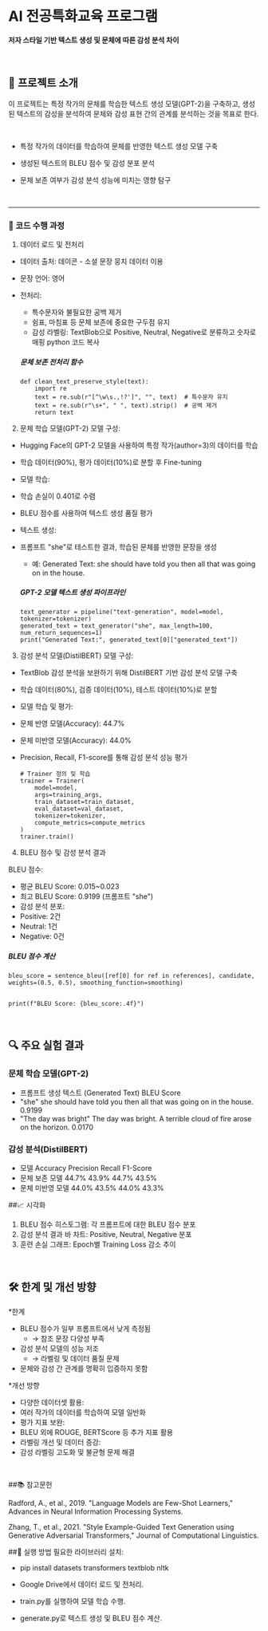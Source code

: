 # AI 전공특화교육 프로그램
**저자 스타일 기반 텍스트 생성 및 문체에 따른 감성 분석 차이**

<br/>

## 📖 프로젝트 소개
이 프로젝트는 특정 작가의 문체를 학습한 텍스트 생성 모델(GPT-2)을 구축하고, 생성된 텍스트의 감성을 분석하여 문체와 감성 표현 간의 관계를 분석하는 것을 목표로 한다. 


<br/>

* 특정 작가의 데이터를 학습하여 문체를 반영한 텍스트 생성 모델 구축
  
* 생성된 텍스트의 BLEU 점수 및 감성 분포 분석
  
* 문체 보존 여부가 감성 분석 성능에 미치는 영향 탐구
<br/>

----
### 🚀 코드 수행 과정
1. 데이터 로드 및 전처리
  * 데이터 출처: 데이콘 - 소설 문장 뭉치 데이터 이용 
  * 문장 언어: 영어 


* 전처리:
  - 특수문자와 불필요한 공백 제거
  - 쉼표, 마침표 등 문체 보존에 중요한 구두점 유지
  - 감성 라벨링: TextBlob으로 Positive, Neutral, Negative로 분류하고 숫자로 매핑
python
코드 복사

  #####    문체 보존 전처리 함수
  ```
  def clean_text_preserve_style(text):
      import re
      text = re.sub(r"[^\w\s.,!?']", "", text)  # 특수문자 유지
      text = re.sub(r"\s+", " ", text).strip()  # 공백 제거
      return text
  ```

  
2. 문체 학습 모델(GPT-2)
모델 구성:
  - Hugging Face의 GPT-2 모델을 사용하여 특정 작가(author=3)의 데이터를 학습
  - 학습 데이터(90%), 평가 데이터(10%)로 분할 후 Fine-tuning
  - 모델 학습:
  - 학습 손실이 0.401로 수렴
  - BLEU 점수를 사용하여 텍스트 생성 품질 평가
  - 텍스트 생성:
  - 프롬프트 "she"로 테스트한 결과, 학습된 문체를 반영한 문장을 생성
     - 예: Generated Text: she should have told you then all that was going on in the house.


    ##### GPT-2 모델 텍스트 생성 파이프라인
    ```
    text_generator = pipeline("text-generation", model=model, tokenizer=tokenizer)
    generated_text = text_generator("she", max_length=100, num_return_sequences=1)
    print("Generated Text:", generated_text[0]["generated_text"])
    ```


3. 감성 분석 모델(DistilBERT)
모델 구성:
  * TextBlob 감성 분석을 보완하기 위해 DistilBERT 기반 감성 분석 모델 구축
  * 학습 데이터(80%), 검증 데이터(10%), 테스트 데이터(10%)로 분할
  * 모델 학습 및 평가:
  * 문체 반영 모델(Accuracy): 44.7%
  * 문체 미반영 모델(Accuracy): 44.0%
  * Precision, Recall, F1-score를 통해 감성 분석 성능 평가


    ```
    # Trainer 정의 및 학습
    trainer = Trainer(
        model=model,
        args=training_args,
        train_dataset=train_dataset,
        eval_dataset=val_dataset,
        tokenizer=tokenizer,
        compute_metrics=compute_metrics
    )
    trainer.train()
    ```

4. BLEU 점수 및 감성 분석 결과

   
  BLEU 점수:
* 평균 BLEU Score: 0.015~0.023
* 최고 BLEU Score: 0.9199 (프롬프트 "she")
* 감성 분석 분포:
* Positive: 2건
* Neutral: 1건
* Negative: 0건

##### BLEU 점수 계산

```
bleu_score = sentence_bleu([ref[0] for ref in references], candidate, weights=(0.5, 0.5), smoothing_function=smoothing)


print(f"BLEU Score: {bleu_score:.4f}")
```

<br/>


## 🔍 주요 실험 결과
### 문체 학습 모델(GPT-2)
  - 프롬프트	생성 텍스트 (Generated Text)	BLEU Score
  - "she"	she should have told you then all that was going on in the house.	0.9199
  - "The day was bright"	The day was bright. A terrible cloud of fire arose on the horizon.	0.0170
### 감성 분석(DistilBERT)
  - 모델	Accuracy	Precision	Recall	F1-Score
  - 문체 보존 모델	44.7%	43.9%	44.7%	43.5%
  - 문체 미반영 모델	44.0%	43.5%	44.0%	43.3%


##📈 시각화
1. BLEU 점수 히스토그램: 각 프롬프트에 대한 BLEU 점수 분포
2. 감성 분석 결과 바 차트:
Positive, Neutral, Negative 분포
3. 훈련 손실 그래프: Epoch별 Training Loss 감소 추이
<br/>

## 🛠 한계 및 개선 방향
*한계
  - BLEU 점수가 일부 프롬프트에서 낮게 측정됨
    -   → 참조 문장 다양성 부족
  - 감성 분석 모델의 성능 저조
    - → 라벨링 및 데이터 품질 문제
  - 문체와 감성 간 관계를 명확히 입증하지 못함
    

*개선 방향
  - 다양한 데이터셋 활용:
  - 여러 작가의 데이터를 학습하여 모델 일반화
  - 평가 지표 보완:
  - BLEU 외에 ROUGE, BERTScore 등 추가 지표 활용
  - 라벨링 개선 및 데이터 증강:
  - 감성 라벨링 고도화 및 불균형 문제 해결
<br/>

##📚 참고문헌


Radford, A., et al., 2019. "Language Models are Few-Shot Learners," Advances in Neural Information Processing Systems.


Zhang, T., et al., 2021. "Style Example-Guided Text Generation using Generative Adversarial Transformers," Journal of Computational Linguistics.
<br/>


##📝 실행 방법
필요한 라이브러리 설치:
- pip install datasets transformers textblob nltk


- Google Drive에서 데이터 로드 및 전처리.


- train.py를 실행하여 모델 학습 수행.


- generate.py로 텍스트 생성 및 BLEU 점수 계산.
